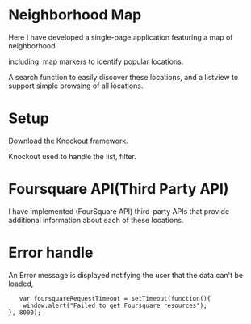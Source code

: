 # Neighborhood Map
  Here I have developed a single-page application featuring a map of neighborhood
  
including: map markers to identify popular locations.

A search function to easily discover these locations, and a listview to support simple browsing of all locations. 

# Setup
Download the Knockout framework. 

Knockout used to handle the list, filter.

# Foursquare API(Third Party API)
  I have implemented (FourSquare API) third-party APIs that provide additional information about each of these locations.
  
# Error handle
  An Error message is displayed notifying the user that the data can't be loaded,  
  
       var foursquareRequestTimeout = setTimeout(function(){
        window.alert("Failed to get Foursquare resources");
    }, 8000);
